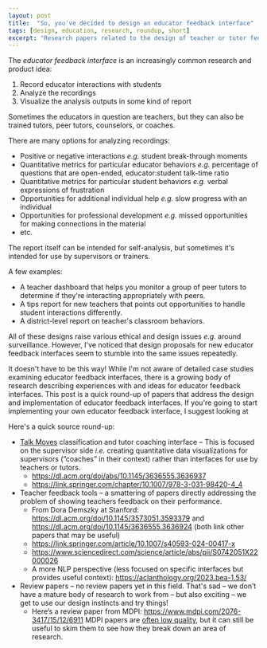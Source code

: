 ```yaml
---
layout: post
title:  "So, you've decided to design an educator feedback interface"
tags: [design, education, research, roundup, short]
excerpt: "Research papers related to the design of teacher or tutor feedback interfaces."
---
```


The _educator feedback interface_ is an increasingly common research and product idea:
 1. Record educator interactions with students
 2. Analyze the recordings
 3. Visualize the analysis outputs in some kind of report

Sometimes the educators in question are teachers, but they can also be trained tutors, peer tutors, counselors, or coaches.

There are many options for analyzing recordings:
 - Positive or negative interactions _e.g._ student break-through moments
 - Quantitative metrics for particular educator behaviors _e.g._ percentage of questions that are open-ended, educator:student talk-time ratio
 - Quantitative metrics for particular student behaviors _e.g._ verbal expressions of frustration
 - Opportunities for additional individual help _e.g._ slow progress with an individual
 - Opportunities for professional development _e.g._ missed opportunities for making connections in the material
 - etc.

The report itself can be intended for self-analysis, but sometimes it's intended for use by supervisors or trainers.

A few examples:
 - A teacher dashboard that helps you monitor a group of peer tutors to determine if they're interacting appropriately with peers.
 - A tips report for new teachers that points out opportunities to handle student interactions differently.
 - A district-level report on teacher's classroom behaviors.

All of these designs raise various ethical and design issues _e.g._ around surveillance.
However, I've noticed that design proposals for new educator feedback interfaces seem to stumble into the same issues repeatedly.

It doesn't have to be this way! 
While I'm not aware of detailed case studies examining educator feedback interfaces, there is a growing body of research describing experiences with and ideas for educator feedback interfaces.
This post is a quick round-up of papers that address the design and implementation of educator feedback interfaces.
If you're going to start implementing your own educator feedback interface, I suggest looking at 

Here's a quick source round-up:

- [Talk Moves](https://www.talkmoves.com/) classification and tutor coaching interface – This is focused on the supervisor side _i.e._ creating quantitative data visualizations for supervisors (”coaches” in their context) rather than interfaces for use by teachers or tutors.
    - <https://dl.acm.org/doi/abs/10.1145/3636555.3636937>
    - <https://link.springer.com/chapter/10.1007/978-3-031-98420-4_4>
- Teacher feedback tools – a smattering of papers directly addressing the problem of showing teachers feedback on their performance.
    - From Dora Demszky at Stanford: <https://dl.acm.org/doi/10.1145/3573051.3593379> and <https://dl.acm.org/doi/10.1145/3636555.3636924> (both link other papers that may be useful)
    - <https://link.springer.com/article/10.1007/s40593-024-00417-x>
    - <https://www.sciencedirect.com/science/article/abs/pii/S0742051X22000026>
    - A more NLP perspective (less focused on specific interfaces but provides useful context): <https://aclanthology.org/2023.bea-1.53/>
- Review papers – no review papers yet in this field. That's sad – we don’t have a mature body of research to work from – but also exciting – we get to use our design instincts and try things!
    - Here’s a review paper from MDPI: <https://www.mdpi.com/2076-3417/15/12/6911> MDPI papers are [often low quality](https://www.predatoryjournals.org/news/is-mdpi-predatory), but it can still be useful to skim them to see how they break down an area of research.
